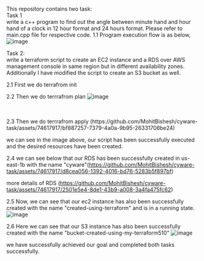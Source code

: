 This repository contains two task:<br>
Task 1 <br>
write a c++ program to find out the angle between minute hand and hour hand of a clock in 12 hour format and 24 hours format.
Please refer to main.cpp file for respective code.
1.1 Program execution flow is as below,
![image](https://github.com/MohitBishesh/cyware-task/assets/74617917/195ac8af-23d4-4dcd-a1e7-29d374dc84a1)


Task 2: <br>
write a terraform script to create an EC2 instance and a RDS over AWS management console in same region but in different availability zones.
Additionally I have modified the script to create an S3 bucket as well.

2.1 First we do terrafrom init

2.2 Then we do terrrafrom plan
![image](https://github.com/MohitBishesh/cyware-task/assets/74617917/7af6d537-34d3-489c-af02-83e5378f3275)

<br>
<br>
2.3 Then we do terrrafrom apply
(https://github.com/MohitBishesh/cyware-task/assets/74617917/bf887257-7379-4a0a-9b95-26331708be24)


we can see in the image above, our script has been successfully executed and the desired resources have been created.

2.4 we can see below that our RDS has been successfully created in us-east-1b with the name "cyware"(https://github.com/MohitBishesh/cyware-task/assets/74617917/d8cea056-1392-4016-bd76-5283b5f897bf)

more details of RDS
(https://github.com/MohitBishesh/cyware-task/assets/74617917/2501e5e4-8de1-43b9-a008-3a4fa475fc62)


2.5 Now, we can see that our ec2 instance has also been successfully created with the name "created-using-terraform" and is in a running state.
![image](https://github.com/MohitBishesh/cyware-task/assets/74617917/d34ed542-9c49-4c8e-8987-0f43cec79db0)

2.6 Here we can see that our S3 instance has also been successfully created with the name "bucket-created-using-my-terraform510"
![image](https://github.com/MohitBishesh/cyware-task/assets/74617917/e74616d1-ff97-49da-a218-e4d0c4945efa)


we have successfully achieved our goal and completed both tasks successfully.
